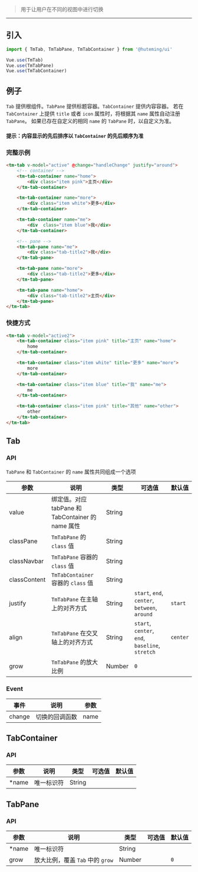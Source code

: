 > 用于让用户在不同的视图中进行切换

----------

## 引入

```javascript
import { TmTab, TmTabPane, TmTabContainer } from '@huteming/ui'

Vue.use(TmTab)
Vue.use(TmTabPane)
Vue.use(TmTabContainer)
```

## 例子

`Tab` 提供根组件。`TabPane` 提供标题容器。`TabContainer` 提供内容容器。 若在 `TabContainer` 上提供 `title` 或者 `icon` 属性时，将根据其 `name` 属性自动注册 `TabPane`。
如果已存在自定义的相同 `name` 的 `TabPane` 时，以自定义为准。

#### 提示：内容显示的先后排序以 `TabContainer` 的先后顺序为准

### 完整示例

```html
<tm-tab v-model="active" @change="handleChange" justify="around">
    <!-- container -->
    <tm-tab-container name="home">
        <div class="item pink">主页</div>
    </tm-tab-container>

    <tm-tab-container name="more">
        <div class="item white">更多</div>
    </tm-tab-container>

    <tm-tab-container name="me">
        <div  class="item blue">我</div>
    </tm-tab-container>

    <!-- pane -->
    <tm-tab-pane name="me">
        <div class="tab-title2">我</div>
    </tm-tab-pane>

    <tm-tab-pane name="more">
        <div class="tab-title2">更多</div>
    </tm-tab-pane>

    <tm-tab-pane name="home">
        <div class="tab-title2">主页</div>
    </tm-tab-pane>
</tm-tab>
```

### 快捷方式

```html
<tm-tab v-model="active2">
    <tm-tab-container class="item pink" title="主页" name="home">
        home
    </tm-tab-container>

    <tm-tab-container class="item white" title="更多" name="more">
        more
    </tm-tab-container>

    <tm-tab-container class="item blue" title="我" name="me">
        me
    </tm-tab-container>

    <tm-tab-container class="item pink" title="其他" name="other">
        other
    </tm-tab-container>
</tm-tab>
```

## Tab

### API

`TabPane` 和 `TabContainer` 的 `name` 属性共同组成一个选项

| 参数 | 说明 | 类型 | 可选值 | 默认值 |
|------|-------|---------|-------|--------|
| value | 绑定值。对应 tabPane 和 TabContainer 的 name 属性 | String | | |
| classPane | `TmTabPane` 的 `class` 值 | String | | |
| classNavbar | `TmTabPane` 容器的 `class` 值 | String | | |
| classContent | `TmTabContainer` 容器的 `class` 值 | String | | |
| justify | `TmTabPane` 在主轴上的对齐方式 | String | `start`, `end`, `center`, `between`, `around` | `start` |
| align | `TmTabPane` 在交叉轴上的对齐方式 | String   | `start`, `center`, `end`, `baseline`, `stretch` | `center` |
| grow | `TmTabPane` 的放大比例 | Number | `0` |

### Event

| 事件 | 说明 | 参数 |
|------|-------|---------|
| change | 切换的回调函数 | name |

## TabContainer

### API

| 参数 | 说明 | 类型 | 可选值 | 默认值 |
|------|-------|---------|-------|--------|
| *name | 唯一标识符 | String | | |

## TabPane

### API

| 参数 | 说明 | 类型 | 可选值 | 默认值 |
|------|-------|---------|-------|--------|
| *name | 唯一标识符 | String | | |
| grow | 放大比例，覆盖 `Tab` 中的 `grow` | Number | | `0` |
